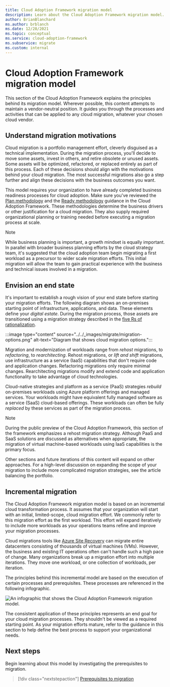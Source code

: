 ```yaml
---
title: Cloud Adoption Framework migration model
description: Learn about the Cloud Adoption Framework migration model. Understand the motivations behind migrations and learn why the process is incremental.
author: BrianBlanchard
ms.author: brblanch
ms.date: 12/28/2021
ms.topic: conceptual
ms.service: cloud-adoption-framework
ms.subservice: migrate
ms.custom: internal
---
```


# Cloud Adoption Framework migration model

This section of the Cloud Adoption Framework explains the principles behind its migration model. Wherever possible, this content attempts to maintain a vendor-neutral position. It guides you through the processes and activities that can be applied to any cloud migration, whatever your chosen cloud vendor.

## Understand migration motivations

Cloud migration is a portfolio management effort, cleverly disguised as a technical implementation. During the migration process, you'll decide to move some assets, invest in others, and retire obsolete or unused assets. Some assets will be optimized, refactored, or replaced entirely as part of this process. Each of these decisions should align with the motivations behind your cloud migration. The most successful migrations also go a step further and align these decisions with the business outcomes you want.

This model requires your organization to have already completed business readiness processes for cloud adoption. Make sure you've reviewed the [Plan methodology](../../plan/index.md) and the [Ready methodology](../../ready/index.md) guidance in the Cloud Adoption Framework. These methodologies determine the business drivers or other justification for a cloud migration. They also supply required organizational planning or training needed before executing a migration process at scale.

> [!NOTE]
> While business planning is important, a growth mindset is equally important. In parallel with broader business planning efforts by the cloud strategy team, it's suggested that the cloud adoption team begin migrating a first workload as a precursor to wider scale migration efforts. This initial migration will allow the team to gain practical experience with the business and technical issues involved in a migration.

## Envision an end state

It's important to establish a rough vision of your end state before starting your migration efforts. The following diagram shows an on-premises starting point of infrastructure, applications, and data. These elements define your *digital estate*. During the migration process, those assets are transitioned using a migration strategy described in the [five Rs of rationalization](../../digital-estate/5-rs-of-rationalization.md).

:::image type="content" source="../../_images/migrate/migration-options.png" alt-text="Diagram that shows cloud migration options.":::

Migration and modernization of workloads range from *rehost* migrations, to *refactoring*, to *rearchitecting*. Rehost migrations, or *lift and shift* migrations, use infrastructure as a service (IaaS) capabilities that don't require code and application changes. Refactoring migrations only require minimal changes. Rearchitecting migrations modify and extend code and application functionality to take advantage of cloud technologies.

Cloud-native strategies and platform as a service (PaaS) strategies *rebuild* on-premises workloads using Azure platform offerings and managed services. Your workloads might have equivalent fully managed software as a service (SaaS) cloud-based offerings. These workloads can often be fully *replaced* by these services as part of the migration process.

> [!NOTE]
> During the public preview of the Cloud Adoption Framework, this section of the framework emphasizes a rehost migration strategy. Although PaaS and SaaS solutions are discussed as alternatives when appropriate, the migration of virtual machine-based workloads using IaaS capabilities is the primary focus.
>
> Other sections and future iterations of this content will expand on other approaches. For a high-level discussion on expanding the scope of your migration to include more complicated migration strategies, see the article balancing the portfolio.

## Incremental migration

The Cloud Adoption Framework migration model is based on an incremental cloud transformation process. It assumes that your organization will start with an initial, limited-scope, cloud migration effort. We commonly refer to this migration effort as the first workload. This effort will expand iteratively to include more workloads as your operations teams refine and improve your migration processes.

Cloud migrations tools like [Azure Site Recovery](/azure/site-recovery/site-recovery-overview) can migrate entire datacenters consisting of thousands of virtual machines (VMs). However, the business and existing IT operations often can't handle such a high pace of change. Many organizations break up a migration effort into multiple iterations. They move one workload, or one collection of workloads, per iteration.

The principles behind this incremental model are based on the execution of certain processes and prerequisites. These processes are referenced in the following infographic.

![An infographic that shows the Cloud Adoption Framework migration model.](../../_images/migrate/methodology.png)

The consistent application of these principles represents an end goal for your cloud migration processes. They shouldn't be viewed as a required starting point. As your migration efforts mature, refer to the guidance in this section to help define the best process to support your organizational needs.

## Next steps

Begin learning about this model by investigating the prerequisites to migration.

> [!div class="nextstepaction"]
> [Prerequisites to migration](./prerequisites/index.md)
